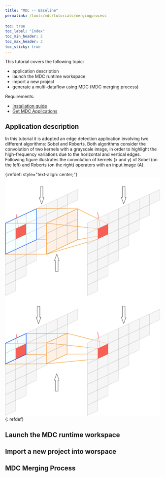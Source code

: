 ```yaml
---
title: "MDC -- Baseline"
permalink: /tools/mdc/tutorials/mergingprocess

toc: true
toc_label: "Index"
toc_min_header: 2
toc_max_header: 3
toc_sticky: true
---
```


This tutorial covers the following topic:

* application description
* launch the MDC runtime workspace
* import a new project
* generate a multi-dataflow using MDC (MDC merging process)


Requirements:
* [Installation guide](/tools/mdc/tutorials/setup)
* [Get MDC Applications](https://github.com/mdc-suite/mdc-test)

## Application description

In this tutorial it is adopted an edge detection application involving two different algorithms: Sobel and Roberts. Both
algorithms consider the convolution of two kernels with a grayscale image, in order to highlight the high-frequency variations due to the horizontal and vertical edges. Following figure illustrates the convolution of kernels (x and y) of Sobel (on the left) and Roberts (on the right) operators with an input image (A).

{:refdef: style="text-align: center;"}
![](/assets/images/mdc/tutorials/sobel3Dv.svg) ![](/assets/images/mdc/tutorials/roberts3Dv.svg)
{: refdef}



## Launch the MDC runtime workspace

## Import a new project into worspace

## MDC Merging Process
